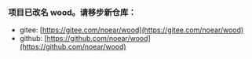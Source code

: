 ### 项目已改名 wood。请移步新仓库：

* gitee: [https://gitee.com/noear/wood](https://gitee.com/noear/wood)
* github: [https://github.com/noear/wood](https://github.com/noear/wood)



